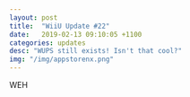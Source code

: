 ```yaml
---
layout: post
title:  "WiiU Update #22"
date:   2019-02-13 09:10:05 +1100
categories: updates
desc: "WUPS still exists! Isn't that cool?"
img: "/img/appstorenx.png"
---
```

WEH

